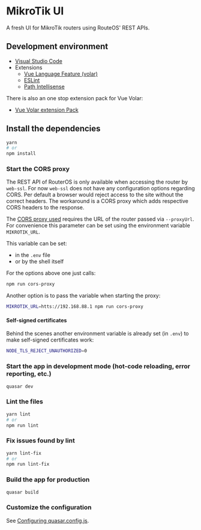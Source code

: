 # MikroTik UI

A fresh UI for MikroTik routers using RouteOS' REST APIs.

## Development environment

* [Visual Studio Code](https://code.visualstudio.com/)
* Extensions
  * [Vue Language Feature (volar)](https://marketplace.visualstudio.com/items?itemName=Vue.volar)
  * [ESLint](https://marketplace.visualstudio.com/items?itemName=dbaeumer.vscode-eslint)
  * [Path Intellisense](https://marketplace.visualstudio.com/items?itemName=christian-kohler.path-intellisense)

There is also an one stop extension pack for Vue Volar:

* [Vue Volar extension Pack](https://marketplace.visualstudio.com/items?itemName=MisterJ.vue-volar-extention-pack)

## Install the dependencies

```bash
yarn
# or
npm install
```

### Start the CORS proxy

The REST API of RouterOS is only available when accessing the router by `web-ssl`.
For now `web-ssl` does not have any configuration options regarding CORS.
Per default a browser would reject access to the site without the correct headers.
The workaround is a CORS proxy which adds respective CORS headers to the response.

The [CORS proxy used](https://github.com/garmeeh/local-cors-proxy) requires the URL of the router passed via `--proxyUrl`.
For convenience this parameter can be set using the environment variable `MIKROTIK_URL`.

This variable can be set:

* in the `.env` file
* or by the shell itself

For the options above one just calls:

```bash
npm run cors-proxy
```

Another option is to pass the variable when starting the proxy:

```bash
MIKROTIK_URL=htts://192.168.88.1 npm run cors-proxy
```

#### Self-signed certificates

Behind the scenes another environment variable is already set (in `.env`) to make self-signed certificates work:

```bash
NODE_TLS_REJECT_UNAUTHORIZED=0
```

### Start the app in development mode (hot-code reloading, error reporting, etc.)

```bash
quasar dev
```

### Lint the files

```bash
yarn lint
# or
npm run lint
```

### Fix issues found by lint

```bash
yarn lint-fix
# or
npm run lint-fix
```

### Build the app for production

```bash
quasar build
```

### Customize the configuration

See [Configuring quasar.config.js](https://v2.quasar.dev/quasar-cli-vite/quasar-config-js).
